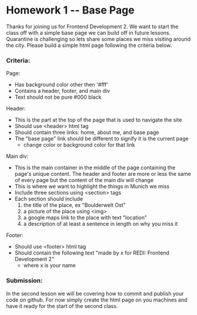 # Homework 1 -- Base Page

Thanks for joining us for Frontend Development 2. We want to start the class off with a simple base
page we can build off in future lessons. Quarantine is challenging so lets share some places we miss
visiting around the city. Please build a simple html page following the criteria below.

### Criteria:

Page:
- Has background color other then '#fff'
- Contains a header, footer, and main div
- Text should not be pure #000 black

Header:
- This is the part at the top of the page that is used to navigate the site
- Should use \<header\> html tag
- Should contain three links: home, about me, and base page
- The "base page" link should be different to signify it is the current page
    - change color or background color for that link

Main div:
- This is the main container in the middle of the page containing the page's unique content. The
  header and footer are more or less the same of every page but the content of the main div will
  change
- This is where we want to highlight the things in Munich we miss
- Include three sections using \<section\> tags
- Each section should include
    1. the title of the place, ex "Boulderwelt Ost"
    2. a picture of the place using \<img\>
    3. a google maps link to the place with text "location"
    4. a description of at least a sentence in length on why you miss it

Footer:
- Should use \<footer\> html tag
- Should contain the following text "made by x for REDI: Frontend Development 2"
    - where x is your name


### Submission:
In the second lesson we will be covering how to commit and publish your code on github. For now
simply create the html page on you machines and have it ready for the start of the second class.
